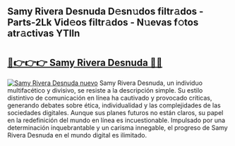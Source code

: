 ## Samy Rivera Desnuda D𝚎sn𝚞dos filtr𝚊dos - Parts-2Lk Vid𝚎os filtr𝚊dos - N𝚞evas f𝚘tos atr𝚊ctivas YTlln

# <h2><a href="http://mbc6e1d.tromn.icu/?c=Samy+Rivera+Desnuda">🔗👉👉👉 Samy Rivera Desnuda 🔗🔗</a></h2>

[![Samy Rivera Desnuda nuevo](https://i.imgur.com/pEAQMta.gif)](http://mbc6e1d.tromn.icu/?c=Samy+Rivera+Desnuda)
Samy Rivera Desnuda, un individuo multifacético y divisivo, se resiste a la descripción simple. Su estilo distintivo de comunicación en línea ha cautivado y provocado críticas, generando debates sobre ética, individualidad y las complejidades de las sociedades digitales. Aunque sus planes futuros no están claros, su papel en la redefinición del mundo en línea es incuestionable. Impulsado por una determinación inquebrantable y un carisma innegable, el progreso de Samy Rivera Desnuda en el mundo digital es ilimitado.
